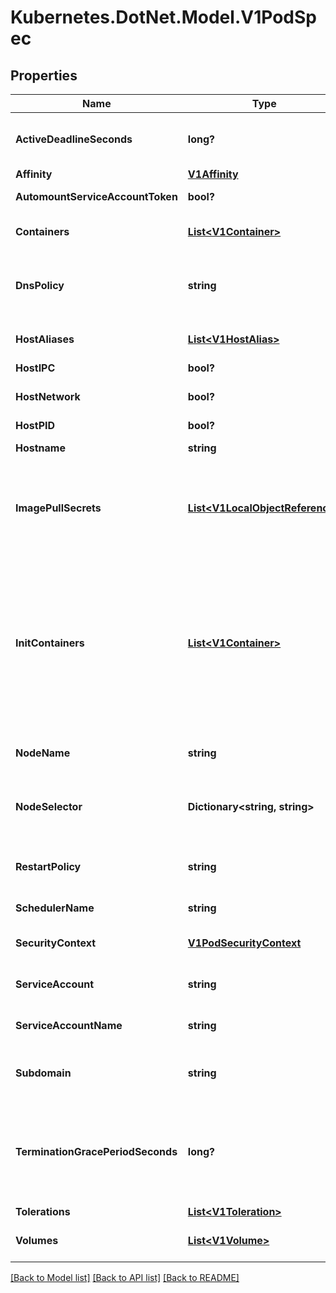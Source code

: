 # Kubernetes.DotNet.Model.V1PodSpec
## Properties

Name | Type | Description | Notes
------------ | ------------- | ------------- | -------------
**ActiveDeadlineSeconds** | **long?** | Optional duration in seconds the pod may be active on the node relative to StartTime before the system will actively try to mark it failed and kill associated containers. Value must be a positive integer. | [optional] 
**Affinity** | [**V1Affinity**](V1Affinity.md) | If specified, the pod&#39;s scheduling constraints | [optional] 
**AutomountServiceAccountToken** | **bool?** | AutomountServiceAccountToken indicates whether a service account token should be automatically mounted. | [optional] 
**Containers** | [**List&lt;V1Container&gt;**](V1Container.md) | List of containers belonging to the pod. Containers cannot currently be added or removed. There must be at least one container in a Pod. Cannot be updated. | 
**DnsPolicy** | **string** | Set DNS policy for containers within the pod. One of &#39;ClusterFirstWithHostNet&#39;, &#39;ClusterFirst&#39; or &#39;Default&#39;. Defaults to \&quot;ClusterFirst\&quot;. To have DNS options set along with hostNetwork, you have to specify DNS policy explicitly to &#39;ClusterFirstWithHostNet&#39;. | [optional] 
**HostAliases** | [**List&lt;V1HostAlias&gt;**](V1HostAlias.md) | HostAliases is an optional list of hosts and IPs that will be injected into the pod&#39;s hosts file if specified. This is only valid for non-hostNetwork pods. | [optional] 
**HostIPC** | **bool?** | Use the host&#39;s ipc namespace. Optional: Default to false. | [optional] 
**HostNetwork** | **bool?** | Host networking requested for this pod. Use the host&#39;s network namespace. If this option is set, the ports that will be used must be specified. Default to false. | [optional] 
**HostPID** | **bool?** | Use the host&#39;s pid namespace. Optional: Default to false. | [optional] 
**Hostname** | **string** | Specifies the hostname of the Pod If not specified, the pod&#39;s hostname will be set to a system-defined value. | [optional] 
**ImagePullSecrets** | [**List&lt;V1LocalObjectReference&gt;**](V1LocalObjectReference.md) | ImagePullSecrets is an optional list of references to secrets in the same namespace to use for pulling any of the images used by this PodSpec. If specified, these secrets will be passed to individual puller implementations for them to use. For example, in the case of docker, only DockerConfig type secrets are honored. More info: https://kubernetes.io/docs/concepts/containers/images#specifying-imagepullsecrets-on-a-pod | [optional] 
**InitContainers** | [**List&lt;V1Container&gt;**](V1Container.md) | List of initialization containers belonging to the pod. Init containers are executed in order prior to containers being started. If any init container fails, the pod is considered to have failed and is handled according to its restartPolicy. The name for an init container or normal container must be unique among all containers. Init containers may not have Lifecycle actions, Readiness probes, or Liveness probes. The resourceRequirements of an init container are taken into account during scheduling by finding the highest request/limit for each resource type, and then using the max of of that value or the sum of the normal containers. Limits are applied to init containers in a similar fashion. Init containers cannot currently be added or removed. Cannot be updated. More info: https://kubernetes.io/docs/concepts/workloads/pods/init-containers/ | [optional] 
**NodeName** | **string** | NodeName is a request to schedule this pod onto a specific node. If it is non-empty, the scheduler simply schedules this pod onto that node, assuming that it fits resource requirements. | [optional] 
**NodeSelector** | **Dictionary&lt;string, string&gt;** | NodeSelector is a selector which must be true for the pod to fit on a node. Selector which must match a node&#39;s labels for the pod to be scheduled on that node. More info: https://kubernetes.io/docs/concepts/configuration/assign-pod-node/ | [optional] 
**RestartPolicy** | **string** | Restart policy for all containers within the pod. One of Always, OnFailure, Never. Default to Always. More info: https://kubernetes.io/docs/concepts/workloads/pods/pod-lifecycle/#restart-policy | [optional] 
**SchedulerName** | **string** | If specified, the pod will be dispatched by specified scheduler. If not specified, the pod will be dispatched by default scheduler. | [optional] 
**SecurityContext** | [**V1PodSecurityContext**](V1PodSecurityContext.md) | SecurityContext holds pod-level security attributes and common container settings. Optional: Defaults to empty.  See type description for default values of each field. | [optional] 
**ServiceAccount** | **string** | DeprecatedServiceAccount is a depreciated alias for ServiceAccountName. Deprecated: Use serviceAccountName instead. | [optional] 
**ServiceAccountName** | **string** | ServiceAccountName is the name of the ServiceAccount to use to run this pod. More info: https://kubernetes.io/docs/tasks/configure-pod-container/configure-service-account/ | [optional] 
**Subdomain** | **string** | If specified, the fully qualified Pod hostname will be \&quot;&lt;hostname&gt;.&lt;subdomain&gt;.&lt;pod namespace&gt;.svc.&lt;cluster domain&gt;\&quot;. If not specified, the pod will not have a domainname at all. | [optional] 
**TerminationGracePeriodSeconds** | **long?** | Optional duration in seconds the pod needs to terminate gracefully. May be decreased in delete request. Value must be non-negative integer. The value zero indicates delete immediately. If this value is nil, the default grace period will be used instead. The grace period is the duration in seconds after the processes running in the pod are sent a termination signal and the time when the processes are forcibly halted with a kill signal. Set this value longer than the expected cleanup time for your process. Defaults to 30 seconds. | [optional] 
**Tolerations** | [**List&lt;V1Toleration&gt;**](V1Toleration.md) | If specified, the pod&#39;s tolerations. | [optional] 
**Volumes** | [**List&lt;V1Volume&gt;**](V1Volume.md) | List of volumes that can be mounted by containers belonging to the pod. More info: https://kubernetes.io/docs/concepts/storage/volumes | [optional] 

[[Back to Model list]](../README.md#documentation-for-models) [[Back to API list]](../README.md#documentation-for-api-endpoints) [[Back to README]](../README.md)

